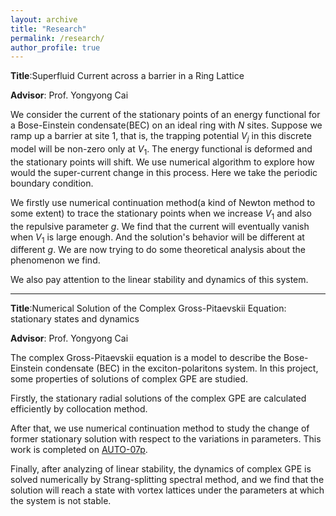 ```yaml
---
layout: archive
title: "Research"
permalink: /research/
author_profile: true
---
```


**Title**:Superfluid Current across a barrier in a Ring Lattice

**Advisor**: Prof. Yongyong Cai

We consider the current of the stationary points of an energy functional for a Bose-Einstein condensate(BEC) on an ideal ring with $N$ sites. 
Suppose we ramp up a barrier at site $1$, that is, the trapping potential $V_{j}$ in this discrete model will be non-zero only at $V_{1}$.
The energy functional is deformed and the stationary points will shift. We use numerical algorithm to explore how would the super-current change in this process. 
Here we take the periodic boundary condition.

We firstly use numerical continuation method(a kind of Newton method to some extent) to trace the stationary points when we increase $V_{1}$ and also the repulsive parameter $g$. 
We find that the current will eventually vanish when $V_{1}$ is large enough. And the solution's behavior will be different at different $g$. 
We are now trying to do some theoretical analysis about the phenomenon we find. 

We also pay attention to the linear stability and dynamics of this system. 

***

**Title**:Numerical Solution of the Complex Gross-Pitaevskii Equation: stationary states and dynamics

**Advisor**: Prof. Yongyong Cai

The complex Gross-Pitaevskii equation is a model to describe the Bose-Einstein condensate (BEC) in the exciton-polaritons system. 
In this project, some properties of solutions of complex GPE are studied. 

Firstly, the stationary radial solutions of the complex GPE are calculated efficiently by collocation method. 

After that, we use numerical continuation method to study the change of former stationary solution with respect to the variations in parameters. This work is completed on [AUTO-07p](http://indy.cs.concordia.ca/auto/).

Finally, after analyzing of linear stability, the dynamics of complex GPE is solved numerically by Strang-splitting spectral method, and we find that the solution will reach a state with vortex lattices under the parameters at which the system is not stable.
